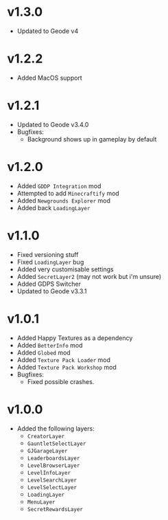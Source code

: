# v1.3.0

- Updated to Geode v4

# v1.2.2

- Added MacOS support

# v1.2.1

- Updated to Geode v3.4.0
- Bugfixes:
    - Background shows up in gameplay by default

# v1.2.0

- Added `GDDP Integration` mod
- Attempted to add `Minecraftify` mod
- Added `Newgrounds Explorer` mod
- Added back `LoadingLayer`

# v1.1.0

- Fixed versioning stuff
- Fixed `LoadingLayer` bug
- Added very customisable settings
- Added `SecretLayer2` (may not work but i'm unsure)
- Added GDPS Switcher
- Updated to Geode v3.3.1

# v1.0.1

- Added Happy Textures as a dependency
- Added `BetterInfo` mod
- Added `Globed` mod
- Added `Texture Pack Loader` mod
- Added `Texture Pack Workshop` mod
- Bugfixes:
    - Fixed possible crashes.

# v1.0.0

- Added the following layers:
    - `CreatorLayer`
    - `GauntletSelectLayer`
    - `GJGarageLayer`
    - `LeaderboardsLayer`
    - `LevelBrowserLayer`
    - `LevelInfoLayer`
    - `LevelSearchLayer`
    - `LevelSelectLayer`
    - `LoadingLayer`
    - `MenuLayer`
    - `SecretRewardsLayer`